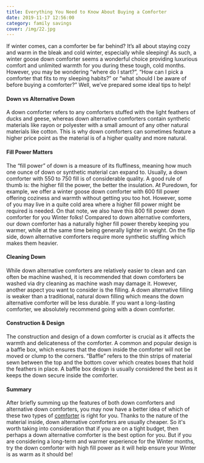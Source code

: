 ```yaml
---
title: Everything You Need to Know About Buying a Comforter
date: 2019-11-17 12:56:00
category: family savings
cover: /img/22.jpg
---
```


If winter comes, can a comforter be far behind? It’s all about staying cozy and warm in the bleak and cold winter, especially while sleeping! As such, a winter goose down comforter seems a wonderful choice providing luxurious comfort and unlimited warmth for you during these tough, cold months. However, you may be wondering “where do I start?”, “How can I pick a comforter that fits to my sleeping habits?” or “what should I be aware of before buying a comforter?” Well, we’ve prepared some ideal tips to help!

#### Down vs Alternative Down

A down comforter refers to any comforters stuffed with the light feathers of ducks and geese, whereas down alternative comforters contain synthetic materials like rayon or polyester with a small amount of any other natural materials like cotton. This is why down comforters can sometimes feature a higher price point as the material is of a higher quality and more natural.

<!-- more -->

#### Fill Power Matters

The “fill power” of down is a measure of its fluffiness, meaning how much one ounce of down or synthetic material can expand to. Usually, a down comforter with 550 to 750 fill is of considerable quality. A good rule of thumb is: the higher fill the power, the better the insulation. At Puredown, for example, we offer a winter goose down comforter with 600 fill power offering coziness and warmth without getting you too hot. However, some of you may live in a quite cold area where a higher fill power might be required is needed. On that note, we also have this 800 fill power down comforter for you Winter folks!
Compared to down alternative comforters, our down comforter has a naturally higher fill power thereby keeping you warmer, while at the same time being generally lighter in weight. On the flip side, down alternative comforters require more synthetic stuffing which makes them heavier.

#### Cleaning Down

While down alternative comforters are relatively easier to clean and can often be machine washed, it is recommended that down comforters be washed via dry cleaning as machine wash may damage it. However, another aspect you want to consider is the filling. A down alternative filling is weaker than a traditional, natural down filling which means the down alternative comforter will be less durable. If you want a long-lasting comforter, we absolutely recommend going with a down comforter.

#### Construction & Design

The construction and design of a down comforter is crucial as it affects the warmth and delicateness of the comforter. A common and popular design is a baffle box, which ensures that the down inside the comforter will not be moved or clump to the corners. “Baffle” refers to the thin strips of material sewn between the top and the bottom cover which creates boxes that hold the feathers in place. A baffle box design is usually considered the best as it keeps the down secure inside the comforter.

#### Summary

After briefly summing up the features of both down comforters and alternative down comforters, you may now have a better idea of which of these two types of [comforter](https://puredown.com/products/softest-comforter) is right for you. Thanks to the nature of the material inside, down alternative comforters are usually cheaper. So it's worth taking into consideration that if you are on a tight budget, then perhaps a down alternative comforter is the best option for you. But if you are considering a long-term and warmer experience for the Winter months, try the down comforter with high fill power as it will help ensure your Winter is as warm as it should be!
